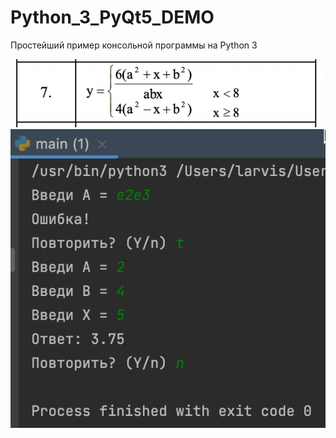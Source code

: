 # Python_3_PyQt5_DEMO
Простейший пример консольной программы на Python 3 

![srcreenshot](screenshot.png)
![srcreenshot2](screenshot2.png)
